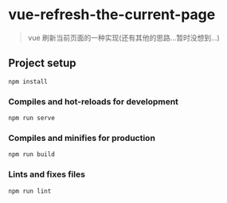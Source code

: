 # vue-refresh-the-current-page
> vue 刷新当前页面的一种实现(还有其他的思路...暂时没想到...)

## Project setup
```
npm install
```

### Compiles and hot-reloads for development
```
npm run serve
```

### Compiles and minifies for production
```
npm run build
```

### Lints and fixes files
```
npm run lint
```
